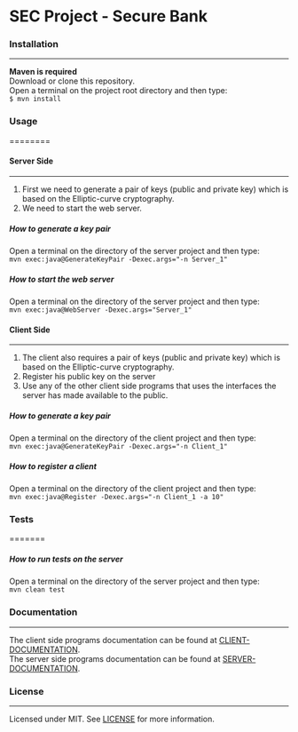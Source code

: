 SEC Project - Secure Bank
=================
  
### Installation  
----------------  
**Maven is required**  
Download or clone this repository.  
Open a terminal on the project root directory and then type:  
`$ mvn install`  

    
### Usage
========

#### Server Side
----------------
1. First we need to generate a pair of keys (public and private key) which is based on the Elliptic-curve cryptography.
2. We need to start the web server.

##### How to generate a key pair
Open a terminal on the directory of the server project and then type:  
`mvn exec:java@GenerateKeyPair -Dexec.args="-n Server_1"`
  
##### How to start the web server
Open a terminal on the directory of the server project and then type:  
`mvn exec:java@WebServer -Dexec.args="Server_1"`

#### Client Side
---------------
1. The client also requires a pair of keys (public and private key) which is based on the Elliptic-curve cryptography.  
2. Register his public key on the server  
3. Use any of the other client side programs that uses the interfaces the server has made available to the public.

##### How to generate a key pair
Open a terminal on the directory of the client project and then type:  
`mvn exec:java@GenerateKeyPair -Dexec.args="-n Client_1"`

##### How to register a client
Open a terminal on the directory of the client project and then type:  
`mvn exec:java@Register -Dexec.args="-n Client_1 -a 10"`

### Tests
=======
##### How to run tests on the server 
Open a terminal on the directory of the server project and then type:  
`mvn clean test`

### Documentation
-----------------
The client side programs documentation can be found at [CLIENT-DOCUMENTATION](docs/CLIENT-DOCUMENTATION.md).  
The server side programs documentation can be found at [SERVER-DOCUMENTATION](docs/SERVER-DOCUMENTATION.md).


### License  
-----------
Licensed under MIT. See [LICENSE](LICENSE) for more information. 
